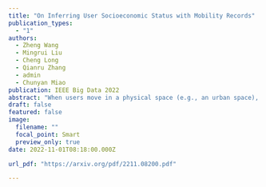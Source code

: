 ```yaml
---
title: "On Inferring User Socioeconomic Status with Mobility Records"
publication_types:
  - "1"
authors:
  - Zheng Wang
  - Mingrui Liu
  - Cheng Long
  - Qianru Zhang
  - admin
  - Chunyan Miao
publication: IEEE Big Data 2022
abstract: "When users move in a physical space (e.g., an urban space), they would have some records called mobility records (e.g., trajectories) generated by devices such as mobile phones and GPS devices. Naturally, mobility records capture essential information of how users work, live and entertain in their daily lives, and therefore, they have been used in a wide range of tasks such as user profile inference, mobility prediction and traffic management. In this paper, we expand this line of research by investigating the problem of inferring user socioeconomic statuses (such as prices of users' living houses as a proxy of users' socioeconomic statuses) based on their mobility records, which can potentially be used in real-life applications such as the car loan business. For this task, we propose a socioeconomic-aware deep model called DeepSEI. The DeepSEI model incorporates two networks called deep network and recurrent network, which extract the features of the mobility records from three aspects, namely spatiality, temporality and activity, one at a coarse level and the other at a detailed level. We conduct extensive experiments on real mobility records data, POI data and house prices data. The results verify that the DeepSEI model achieves superior performance than existing studies. All datasets used in this paper will be made publicly available."
draft: false
featured: false
image:
  filename: ""
  focal_point: Smart
  preview_only: true
date: 2022-11-01T08:18:00.000Z

url_pdf: "https://arxiv.org/pdf/2211.08200.pdf"

---
```

